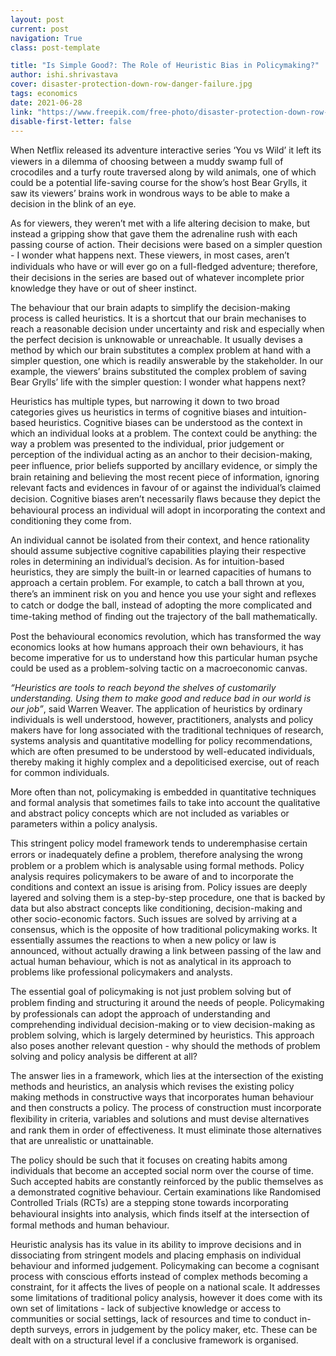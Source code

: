 ```yaml
---
layout: post
current: post
navigation: True
class: post-template

title: "Is Simple Good?: The Role of Heuristic Bias in Policymaking?"
author: ishi.shrivastava
cover: disaster-protection-down-row-danger-failure.jpg
tags: economics
date: 2021-06-28
link: "https://www.freepik.com/free-photo/disaster-protection-down-row-danger-failure_1203374.htm"
disable-first-letter: false
---
```

<p class="ql-align-justify">When Netﬂix released its adventure interactive series ‘You vs Wild’ it left its viewers in a dilemma of choosing between a muddy swamp full of crocodiles and a turfy route traversed along by wild animals, one of which could be a potential life-saving course for the show’s host Bear Grylls, it saw its viewers’ brains work in wondrous ways to be able to make a decision in the blink of an eye.&nbsp;</p><p class="ql-align-justify">As for viewers, they weren’t met with a life altering decision to make, but instead a gripping show that gave them the adrenaline rush with each passing course of action. Their decisions were based on a simpler question - I wonder what happens next. These viewers, in most cases, aren’t individuals who have or will ever go on a full-ﬂedged adventure; therefore, their decisions in the series are based out of whatever incomplete prior knowledge they have or out of sheer instinct.</p><p class="ql-align-justify">The behaviour that our brain adapts to simplify the decision-making process is called heuristics. It is a shortcut that our brain mechanises to reach a reasonable decision under uncertainty and risk and especially when the perfect decision is unknowable or unreachable. It usually devises a method by which our brain substitutes a complex problem at hand with a simpler question, one which is readily answerable by the stakeholder. In our example, the viewers’ brains substituted the complex problem of saving Bear Grylls’ life with the simpler question: I wonder what happens next?</p><p class="ql-align-justify">Heuristics has multiple types, but narrowing it down to two broad categories gives us heuristics in terms of cognitive biases and intuition-based heuristics. Cognitive biases can be understood as the context in which an individual looks at a problem. The context could be anything: the way a problem was presented to the individual, prior judgement or perception of the individual acting as an anchor to their decision-making, peer inﬂuence, prior beliefs supported by ancillary evidence, or simply the brain retaining and believing the most recent piece of information, ignoring relevant facts and evidences in favour of or against the individual’s claimed decision. Cognitive biases aren’t necessarily ﬂaws because they depict the behavioural process an individual will adopt in incorporating the context and conditioning they come from.&nbsp;</p><p class="ql-align-justify">An individual cannot be isolated from their context, and hence rationality should assume subjective cognitive capabilities playing their respective roles in determining an individual’s decision. As for intuition-based heuristics, they are simply the built-in or learned capacities of humans to approach a certain problem. For example, to catch a ball thrown at you, there’s an imminent risk on you and hence you use your sight and reﬂexes to catch or dodge the ball, instead of adopting the more complicated and time-taking method of ﬁnding out the trajectory of the ball mathematically.</p><p class="ql-align-justify">Post the behavioural economics revolution, which has transformed the way economics looks at how humans approach their own behaviours, it has become imperative for us to understand how this particular human psyche could be used as a problem-solving tactic on a macroeconomic canvas.&nbsp;</p><p class="ql-align-justify"><em >“Heuristics are tools to reach beyond the shelves of customarily understanding. Using them to make good and reduce bad in our world is our job”</em>, said Warren Weaver. The application of heuristics by ordinary individuals is well understood, however, practitioners, analysts and policy makers have for long associated with the traditional techniques of research, systems analysis and quantitative modelling for policy recommendations, which are often presumed to be understood by well-educated individuals, thereby making it highly complex and a depoliticised exercise, out of reach for common individuals.</p><p class="ql-align-justify">More often than not, policymaking is embedded in quantitative techniques and formal analysis that sometimes fails to take into account the qualitative and abstract policy concepts which are not included as variables or parameters within a policy analysis.&nbsp;</p><p class="ql-align-justify">This stringent policy model framework tends to underemphasise certain errors or inadequately deﬁne a problem, therefore analysing the wrong problem or a problem which is analysable using formal methods. Policy analysis requires policymakers to be aware of and to incorporate the conditions and context an issue is arising from. Policy issues are deeply layered and solving them is a step-by-step procedure, one that is backed by data but also abstract concepts like conditioning, decision-making and other socio-economic factors. Such issues are solved by arriving at a consensus, which is the opposite of how traditional policymaking works. It essentially assumes the reactions to when a new policy or law is announced, without actually drawing a link between passing of the law and actual human behaviour, which is not as analytical in its approach to problems like professional policymakers and analysts.</p><p class="ql-align-justify">The essential goal of policymaking is not just problem solving but of problem ﬁnding and structuring it around the needs of people. Policymaking by professionals can adopt the approach of understanding and comprehending individual decision-making or to view decision-making as problem solving, which is largely determined by heuristics. This approach also poses another relevant question - why should the methods of problem solving and policy analysis be different at all?&nbsp;</p><p class="ql-align-justify">The answer lies in a framework, which lies at the intersection of the existing methods and heuristics, an analysis which revises the existing policy making methods in constructive ways that incorporates human behaviour and then constructs a policy. The process of construction must incorporate ﬂexibility in criteria, variables and solutions and must devise alternatives and rank them in order of effectiveness. It must eliminate those alternatives that are unrealistic or unattainable.&nbsp;</p><p class="ql-align-justify">The policy should be such that it focuses on creating habits among individuals that become an accepted social norm over the course of time. Such accepted habits are constantly reinforced by the public themselves as a demonstrated cognitive behaviour. Certain examinations like Randomised Controlled Trials (RCTs) are a stepping stone towards incorporating behavioural insights into analysis, which ﬁnds itself at the intersection of formal methods and human behaviour.</p><p class="ql-align-justify">Heuristic analysis has its value in its ability to improve decisions and in dissociating from stringent models and placing emphasis on individual behaviour and informed judgement. Policymaking can become a cognisant process with conscious efforts instead of complex methods becoming a constraint, for it affects the lives of people on a national scale. It addresses some limitations of traditional policy analysis, however it does come with its own set of limitations - lack of subjective knowledge or access to communities or social settings, lack of resources and time to conduct in-depth surveys, errors in judgement by the policy maker, etc. These can be dealt with on a structural level if a conclusive framework is organised.</p>

